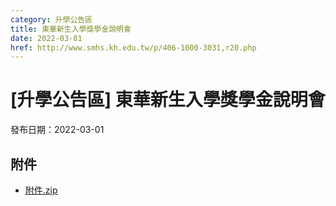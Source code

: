 ```yaml
---
category: 升學公告區
title: 東華新生入學獎學金說明會
date: 2022-03-01
href: http://www.smhs.kh.edu.tw/p/406-1000-3031,r20.php
---
```


# [升學公告區] 東華新生入學獎學金說明會

發布日期：2022-03-01



## 附件

- [附件.zip](https://www.smhs.kh.edu.tw/app/index.php?Action=downloadfile&file=WVhSMFlXTm9MekkwTDNCMFlWOHlOemN3WHpJM016RTVPREpmTURNek1Ua3VlbWx3&fname=DGGGROTSYWQO41XX50LKSWHGRK30OOLKDGUWTSKK4125MLVWKPROVTPOUSSSPKPO)
